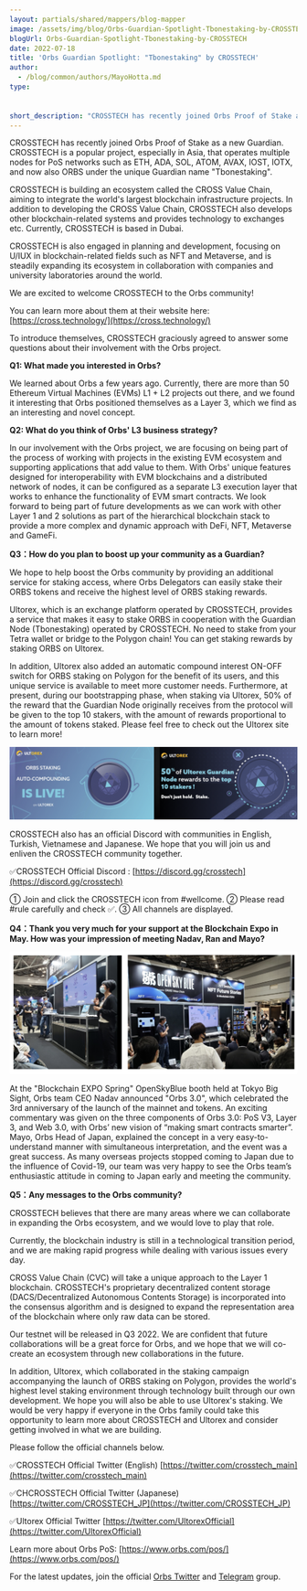 ```yaml
---
layout: partials/shared/mappers/blog-mapper
image: /assets/img/blog/Orbs-Guardian-Spotlight-Tbonestaking-by-CROSSTECH/bg.jpg
blogUrl: Orbs-Guardian-Spotlight-Tbonestaking-by-CROSSTECH
date: 2022-07-18
title: 'Orbs Guardian Spotlight: "Tbonestaking" by CROSSTECH'
author:
  - /blog/common/authors/MayoHotta.md
type:


short_description: "CROSSTECH has recently joined Orbs Proof of Stake as a new Guardian. CROSSTECH is a popular project, especially in Asia, that operates multiple nodes for PoS networks such as ETH, ADA, SOL, ATOM, AVAX, IOST, IOTX, and now also ORBS under the unique Guardian name "Tbonestaking"."
---
```


CROSSTECH has recently joined Orbs Proof of Stake as a new Guardian. CROSSTECH is a popular project, especially in Asia, that operates multiple nodes for PoS networks such as ETH, ADA, SOL, ATOM, AVAX, IOST, IOTX, and now also ORBS under the unique Guardian name "Tbonestaking".

CROSSTECH is building an ecosystem called the CROSS Value Chain, aiming to integrate the world's largest blockchain infrastructure projects. In addition to developing the CROSS Value Chain, CROSSTECH also develops other blockchain-related systems and provides technology to exchanges etc. Currently, CROSSTECH is based in Dubai.

CROSSTECH is also engaged in planning and development, focusing on U/IUX in blockchain-related fields such as NFT and Metaverse, and is steadily expanding its ecosystem in collaboration with companies and university laboratories around the world.

We are excited to welcome CROSSTECH to the Orbs community! 

You can learn more about them at their website here: 
[https://cross.technology/](https://cross.technology/)

To introduce themselves, CROSSTECH graciously agreed to answer some questions about their involvement with the Orbs project. 

**Q1: What made you interested in Orbs?**

We learned about Orbs a few years ago. Currently, there are more than 50 Ethereum Virtual Machines (EVMs) L1 + L2 projects out there, and we found it interesting that Orbs positioned themselves as a Layer 3, which we find as an interesting and novel concept. 

**Q2: What do you think of Orbs' L3 business strategy?**

In our involvement with the Orbs project, we are focusing on being part of the process of working with projects in the existing EVM ecosystem and supporting applications that add value to them. With Orbs' unique features designed for interoperability with EVM blockchains and a distributed network of nodes, it can be configured as a separate L3 execution layer that works to enhance the functionality of EVM smart contracts. We look forward to being part of future developments as we can work with other Layer 1 and 2 solutions as part of the hierarchical blockchain stack to provide a more complex and dynamic approach with DeFi, NFT, Metaverse and GameFi.

**Q3：How do you plan to boost up your community as a Guardian?**

We hope to help boost the Orbs community by providing an additional service for staking access, where Orbs Delegators can easily stake their ORBS tokens and receive the highest level of ORBS staking rewards.

Ultorex, which is an exchange platform operated by CROSSTECH, provides a service that makes it easy to stake ORBS in cooperation with the Guardian Node (Tbonestaking) operated by CROSSTECH. No need to stake from your Tetra wallet or bridge to the Polygon chain! You can get staking rewards by staking ORBS on Ultorex.

In addition, Ultorex also added an automatic compound interest ON-OFF switch for ORBS staking on Polygon for the benefit of its users, and this unique service is available to meet more customer needs. Furthermore, at present, during our bootstrapping phase, when staking via Ultorex, 50% of the reward that the Guardian Node originally receives from the protocol will be given to the top 10 stakers, with the amount of rewards proportional to the amount of tokens staked. Please feel free to check out the Ultorex site to learn more!


![ultorex](/assets/img/blog/Orbs-Guardian-Spotlight-Tbonestaking-by-CROSSTECH/image1.png)


CROSSTECH also has an official Discord with communities in English, Turkish, Vietnamese and Japanese. We hope that you will join us and enliven the CROSSTECH community together.

✅CROSSTECH Official Discord : [https://discord.gg/crosstech](https://discord.gg/crosstech)

① Join and click the CROSSTECH icon from #wellcome.
② Please read #rule carefully and check ✅.
③ All channels are displayed.


**Q4：Thank you very much for your support at the Blockchain Expo in May. How was your impression of meeting Nadav, Ran and Mayo?**

![visit](/assets/img/blog/Orbs-Guardian-Spotlight-Tbonestaking-by-CROSSTECH/image2.png)

At the "Blockchain EXPO Spring" OpenSkyBlue booth held at Tokyo Big Sight, Orbs team CEO Nadav announced "Orbs 3.0", which celebrated the 3rd anniversary of the launch of the mainnet and tokens. An exciting commentary was given on the three components of Orbs 3.0: PoS V3, Layer 3, and Web 3.0, with Orbs’ new vision of “making smart contracts smarter”. Mayo, Orbs Head of Japan, explained the concept in a very easy-to-understand manner with simultaneous interpretation, and the event was a great success. As many overseas projects stopped coming to Japan due to the influence of Covid-19, our team was very happy to see the Orbs team’s enthusiastic  attitude in coming to Japan early and meeting the community.


**Q5：Any messages to the Orbs community?**

CROSSTECH believes that there are many areas where we can collaborate in expanding the Orbs ecosystem, and we would love to play that role.

Currently, the blockchain industry is still in a technological transition period, and we are making rapid progress while dealing with various issues every day.

CROSS Value Chain (CVC) will take a unique approach to the Layer 1 blockchain. CROSSTECH's proprietary decentralized content storage (DACS/Decentralized Autonomous Contents Storage) is incorporated into the consensus algorithm and is designed to expand the representation area of ​​the blockchain where only raw data can be stored.

Our testnet will be released in Q3 2022. We are confident that future collaborations will be a great force for Orbs, and we hope that we will co-create an ecosystem through new collaborations in the future.

In addition, Ultorex, which collaborated in the staking campaign accompanying the launch of ORBS staking on Polygon, provides the world's highest level staking environment through technology built through our own development. We hope you will also be able to use Ultorex's staking. We would be very happy if everyone in the Orbs family could take this opportunity to learn more about CROSSTECH and Ultorex and consider getting involved in what we are building.

Please follow the official channels below.

✅CROSSTECH Official Twitter (English)
[https://twitter.com/crosstech_main](https://twitter.com/crosstech_main)

✅CHCROSSTECH Official Twitter (Japanese)
[https://twitter.com/CROSSTECH_JP](https://twitter.com/CROSSTECH_JP)

✅Ultorex Official Twitter
[https://twitter.com/UltorexOfficial](https://twitter.com/UltorexOfficial)



<div class='line-separator'> </div>

Learn more about Orbs PoS:
[https://www.orbs.com/pos/](https://www.orbs.com/pos/)

For the latest updates, join the official [Orbs Twitter](https://twitter.com/orbs_network) and [Telegram](https://t.me/OrbsNetwork) group.
